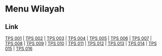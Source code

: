 # Menu Wilayah

## Link

[TPS 001](https://github.com/gigit-pemilu/pemilu-2024-81-maluku/tree/main/pileg-dpr/hitung-suara/sub/81-maluku/sub/01-maluku-tengah/sub/06-seram-utara/sub/2001-wahai/sub/001-tps)
 | 
[TPS 002](https://github.com/gigit-pemilu/pemilu-2024-81-maluku/tree/main/pileg-dpr/hitung-suara/sub/81-maluku/sub/01-maluku-tengah/sub/06-seram-utara/sub/2001-wahai/sub/002-tps)
 | 
[TPS 003](https://github.com/gigit-pemilu/pemilu-2024-81-maluku/tree/main/pileg-dpr/hitung-suara/sub/81-maluku/sub/01-maluku-tengah/sub/06-seram-utara/sub/2001-wahai/sub/003-tps)
 | 
[TPS 004](https://github.com/gigit-pemilu/pemilu-2024-81-maluku/tree/main/pileg-dpr/hitung-suara/sub/81-maluku/sub/01-maluku-tengah/sub/06-seram-utara/sub/2001-wahai/sub/004-tps)
 | 
[TPS 005](https://github.com/gigit-pemilu/pemilu-2024-81-maluku/tree/main/pileg-dpr/hitung-suara/sub/81-maluku/sub/01-maluku-tengah/sub/06-seram-utara/sub/2001-wahai/sub/005-tps)
 | 
[TPS 006](https://github.com/gigit-pemilu/pemilu-2024-81-maluku/tree/main/pileg-dpr/hitung-suara/sub/81-maluku/sub/01-maluku-tengah/sub/06-seram-utara/sub/2001-wahai/sub/006-tps)
 | 
[TPS 007](https://github.com/gigit-pemilu/pemilu-2024-81-maluku/tree/main/pileg-dpr/hitung-suara/sub/81-maluku/sub/01-maluku-tengah/sub/06-seram-utara/sub/2001-wahai/sub/007-tps)
 | 
[TPS 008](https://github.com/gigit-pemilu/pemilu-2024-81-maluku/tree/main/pileg-dpr/hitung-suara/sub/81-maluku/sub/01-maluku-tengah/sub/06-seram-utara/sub/2001-wahai/sub/008-tps)
 | 
[TPS 009](https://github.com/gigit-pemilu/pemilu-2024-81-maluku/tree/main/pileg-dpr/hitung-suara/sub/81-maluku/sub/01-maluku-tengah/sub/06-seram-utara/sub/2001-wahai/sub/009-tps)
 | 
[TPS 010](https://github.com/gigit-pemilu/pemilu-2024-81-maluku/tree/main/pileg-dpr/hitung-suara/sub/81-maluku/sub/01-maluku-tengah/sub/06-seram-utara/sub/2001-wahai/sub/010-tps)
 | 
[TPS 011](https://github.com/gigit-pemilu/pemilu-2024-81-maluku/tree/main/pileg-dpr/hitung-suara/sub/81-maluku/sub/01-maluku-tengah/sub/06-seram-utara/sub/2001-wahai/sub/011-tps)
 | 
[TPS 012](https://github.com/gigit-pemilu/pemilu-2024-81-maluku/tree/main/pileg-dpr/hitung-suara/sub/81-maluku/sub/01-maluku-tengah/sub/06-seram-utara/sub/2001-wahai/sub/012-tps)
 | 
[TPS 013](https://github.com/gigit-pemilu/pemilu-2024-81-maluku/tree/main/pileg-dpr/hitung-suara/sub/81-maluku/sub/01-maluku-tengah/sub/06-seram-utara/sub/2001-wahai/sub/013-tps)
 | 
[TPS 014](https://github.com/gigit-pemilu/pemilu-2024-81-maluku/tree/main/pileg-dpr/hitung-suara/sub/81-maluku/sub/01-maluku-tengah/sub/06-seram-utara/sub/2001-wahai/sub/014-tps)
 | 
[TPS 015](https://github.com/gigit-pemilu/pemilu-2024-81-maluku/tree/main/pileg-dpr/hitung-suara/sub/81-maluku/sub/01-maluku-tengah/sub/06-seram-utara/sub/2001-wahai/sub/015-tps)
 | 
[TPS 016](https://github.com/gigit-pemilu/pemilu-2024-81-maluku/tree/main/pileg-dpr/hitung-suara/sub/81-maluku/sub/01-maluku-tengah/sub/06-seram-utara/sub/2001-wahai/sub/016-tps)

